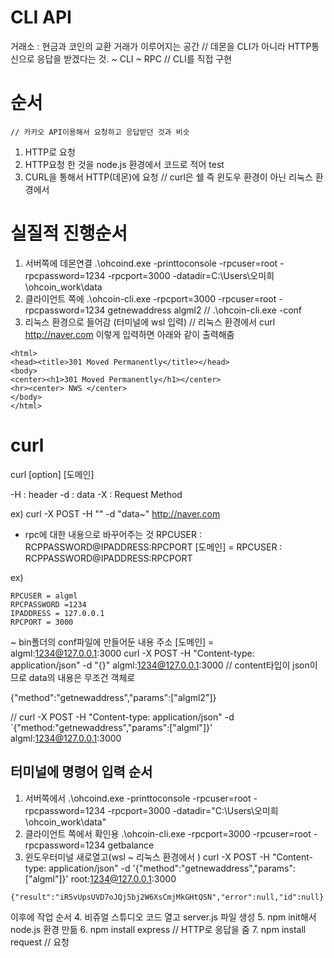 # CLI API
거래소 
    : 현금과 코인의 교환 거래가 이루어지는 공간
// 데몬을 CLI가 아니라 HTTP통신으로 응답을 받겠다는 것.
    ~ CLI
    ~ RPC
// CLI를 직접 구현 

# 순서
    // 카카오 API이용해서 요청하고 응답받던 것과 비슷
1. HTTP로 요청
2. HTTP요청 한 것을 node.js 환경에서 코드로 적어 test
3. CURL을 통해서 HTTP(데몬)에 요청
// curl은 쉘 즉 윈도우 환경이 아닌 리눅스 환경에서  

# 실질적 진행순서
1. 서버쪽에 데몬연결 
.\ohcoind.exe -printtoconsole -rpcuser=root -rpcpassword=1234 -rpcport=3000 -datadir=C:\Users\오미희\ohcoin_work\data 
2. 클라이언트 쪽에
.\ohcoin-cli.exe -rpcport=3000 -rpcuser=root -rpcpassword=1234 getnewaddress algml2
//   .\ohcoin-cli.exe -conf 
3. 리눅스 환경으로 들어감 (터미널에 wsl 입력)
// 리눅스 환경에서  curl http://naver.com 이렇게 입력하면 아래와 같이 출력해줌
```
<html>
<head><title>301 Moved Permanently</title></head>
<body>
<center><h1>301 Moved Permanently</h1></center>
<hr><center> NWS </center>
</body>
</html>
```



# curl
curl [option] [도메인]

-H  : header
-d  : data
-X  : Request Method

ex) curl -X POST -H "" -d "data~" http://naver.com

* rpc에 대한 내용으로 바꾸어주는 것
RPCUSER : RCPPASSWORD@IPADDRESS:RPCPORT
[도메인] = RPCUSER : RCPPASSWORD@IPADDRESS:RPCPORT

ex)
```
RPCUSER = algml
RPCPASSWORD =1234
IPADDRESS = 127.0.0.1
RPCPORT = 3000
```
~ bin폴더의 conf파일에 만들어둔 내용
주소 
[도메인] = algml:1234@127.0.0.1:3000
curl -X POST -H "Content-type: application/json" -d "{}" algml:1234@127.0.0.1:3000
// content타입이 json이므로 data의 내용은 무조건 객체로

{"method":"getnewaddress","params":["algml2"]}

// curl -X POST -H "Content-type: application/json" -d `{"method:"getnewaddress","params":["algml"]}' algml:1234@127.0.0.1:3000


## 터미널에 명령어 입력 순서 
1. 서버쪽에서 
.\ohcoind.exe -printtoconsole -rpcuser=root -rpcpassword=1234 -rpcport=3000 -datadir="C:\Users\오미희\ohcoin_work\data"
2. 클라이언트 쪽에서 확인용
.\ohcoin-cli.exe -rpcport=3000 -rpcuser=root -rpcpassword=1234 getbalance
3. 윈도우터미널 새로열고(wsl ~ 리눅스 환경에서 )
curl -X POST -H "Content-type: application/json" -d '{"method":"getnewaddress","params":["algml"]}' root:1234@127.0.0.1:3000
``` 출력되는 값
{"result":"iR5vUpsUVD7oJQj5bj2W6XsCmjMkGHtQSN","error":null,"id":null}
```

이후에 작업 순서
4. 비쥬얼 스튜디오 코드 열고 server.js 파일 생성
5. npm init해서 node.js 환경 만듦
6. npm install express
// HTTP로 응답을 줌
7. npm install request
// 요청